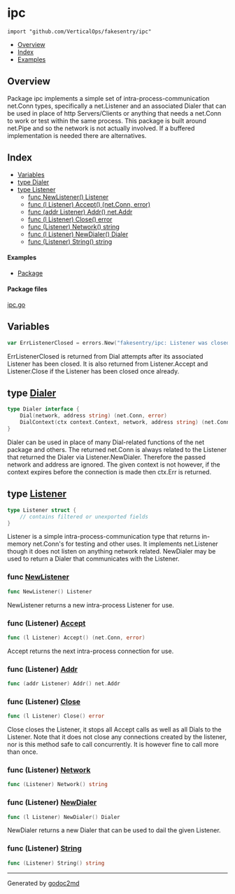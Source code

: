 

# ipc
`import "github.com/VerticalOps/fakesentry/ipc"`

* [Overview](#pkg-overview)
* [Index](#pkg-index)
* [Examples](#pkg-examples)

## <a name="pkg-overview">Overview</a>
Package ipc implements a simple set of intra-process-communication net.Conn types, specifically a net.Listener
and an associated Dialer that can be used in place of http Servers/Clients or anything that needs a net.Conn to work
or test within the same process. This package is built around net.Pipe and so the network is not actually involved.
If a buffered implementation is needed there are alternatives.




## <a name="pkg-index">Index</a>
* [Variables](#pkg-variables)
* [type Dialer](#Dialer)
* [type Listener](#Listener)
  * [func NewListener() Listener](#NewListener)
  * [func (l Listener) Accept() (net.Conn, error)](#Listener.Accept)
  * [func (addr Listener) Addr() net.Addr](#Listener.Addr)
  * [func (l Listener) Close() error](#Listener.Close)
  * [func (Listener) Network() string](#Listener.Network)
  * [func (l Listener) NewDialer() Dialer](#Listener.NewDialer)
  * [func (Listener) String() string](#Listener.String)

#### <a name="pkg-examples">Examples</a>
* [Package](#example_)

#### <a name="pkg-files">Package files</a>
[ipc.go](/src/github.com/VerticalOps/fakesentry/ipc/ipc.go) 



## <a name="pkg-variables">Variables</a>
``` go
var ErrListenerClosed = errors.New("fakesentry/ipc: Listener was closed")
```
ErrListenerClosed is returned from Dial attempts after its associated Listener has been closed.
It is also returned from Listener.Accept and Listener.Close if the Listener has been closed once already.




## <a name="Dialer">type</a> [Dialer](/src/target/ipc.go?s=836:987#L19)
``` go
type Dialer interface {
    Dial(network, address string) (net.Conn, error)
    DialContext(ctx context.Context, network, address string) (net.Conn, error)
}
```
Dialer can be used in place of many Dial-related functions of the net package and others.
The returned net.Conn is always related to the Listener that returned the Dialer via Listener.NewDialer.
Therefore the passed network and address are ignored. The given context is not however, if the context
expires before the connection is made then ctx.Err is returned.










## <a name="Listener">type</a> [Listener](/src/target/ipc.go?s=1902:1976#L59)
``` go
type Listener struct {
    // contains filtered or unexported fields
}
```
Listener is a simple intra-process-communication type that returns in-memory net.Conn's
for testing and other uses. It implements net.Listener though it does not listen on anything
network related. NewDialer may be used to return a Dialer that communicates with the Listener.







### <a name="NewListener">func</a> [NewListener](/src/target/ipc.go?s=2038:2065#L67)
``` go
func NewListener() Listener
```
NewListener returns a new intra-process Listener for use.





### <a name="Listener.Accept">func</a> (Listener) [Accept](/src/target/ipc.go?s=2491:2535#L79)
``` go
func (l Listener) Accept() (net.Conn, error)
```
Accept returns the next intra-process connection for use.




### <a name="Listener.Addr">func</a> (Listener) [Addr](/src/target/ipc.go?s=1566:1601#L52)
``` go
func (addr Listener) Addr() net.Addr
```



### <a name="Listener.Close">func</a> (Listener) [Close](/src/target/ipc.go?s=2898:2929#L91)
``` go
func (l Listener) Close() error
```
Close closes the Listener, it stops all Accept calls as well as all Dials to the Listener.
Note that it does not close any connections created by the listener, nor is this method safe
to call concurrently. It is however fine to call more than once.




### <a name="Listener.Network">func</a> (Listener) [Network](/src/target/ipc.go?s=1467:1498#L48)
``` go
func (Listener) Network() string
```



### <a name="Listener.NewDialer">func</a> (Listener) [NewDialer](/src/target/ipc.go?s=3254:3290#L105)
``` go
func (l Listener) NewDialer() Dialer
```
NewDialer returns a new Dialer that can be used to dail the given Listener.




### <a name="Listener.String">func</a> (Listener) [String](/src/target/ipc.go?s=1517:1547#L50)
``` go
func (Listener) String() string
```







- - -
Generated by [godoc2md](http://godoc.org/github.com/davecheney/godoc2md)

